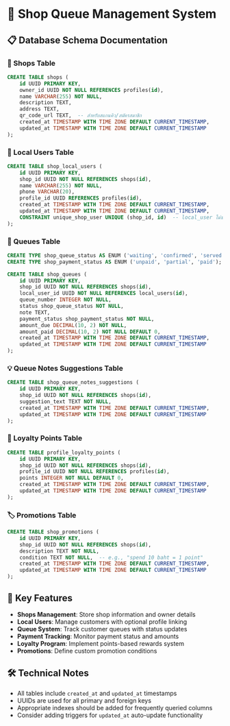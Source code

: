 # 🏪 Shop Queue Management System

## 📋 Database Schema Documentation

### 🏬 Shops Table
```sql
CREATE TABLE shops (
    id UUID PRIMARY KEY,
    owner_id UUID NOT NULL REFERENCES profiles(id),
    name VARCHAR(255) NOT NULL,
    description TEXT,
    address TEXT,
    qr_code_url TEXT,  -- สำหรับสแกนคิว/สมัครสมาชิก
    created_at TIMESTAMP WITH TIME ZONE DEFAULT CURRENT_TIMESTAMP,
    updated_at TIMESTAMP WITH TIME ZONE DEFAULT CURRENT_TIMESTAMP
);
```

### 👥 Local Users Table
```sql
CREATE TABLE shop_local_users (
    id UUID PRIMARY KEY,
    shop_id UUID NOT NULL REFERENCES shops(id),
    name VARCHAR(255) NOT NULL,
    phone VARCHAR(20),
    profile_id UUID REFERENCES profiles(id),
    created_at TIMESTAMP WITH TIME ZONE DEFAULT CURRENT_TIMESTAMP,
    updated_at TIMESTAMP WITH TIME ZONE DEFAULT CURRENT_TIMESTAMP,
    CONSTRAINT unique_shop_user UNIQUE (shop_id, id)  -- local_user ไม่ซ้ำกันในแต่ละร้าน
);
```

### 🚶 Queues Table
```sql
CREATE TYPE shop_queue_status AS ENUM ('waiting', 'confirmed', 'served', 'canceled');
CREATE TYPE shop_payment_status AS ENUM ('unpaid', 'partial', 'paid');

CREATE TABLE shop_queues (
    id UUID PRIMARY KEY,
    shop_id UUID NOT NULL REFERENCES shops(id),
    local_user_id UUID NOT NULL REFERENCES local_users(id),
    queue_number INTEGER NOT NULL,
    status shop_queue_status NOT NULL,
    note TEXT,
    payment_status shop_payment_status NOT NULL,
    amount_due DECIMAL(10, 2) NOT NULL,
    amount_paid DECIMAL(10, 2) NOT NULL DEFAULT 0,
    created_at TIMESTAMP WITH TIME ZONE DEFAULT CURRENT_TIMESTAMP,
    updated_at TIMESTAMP WITH TIME ZONE DEFAULT CURRENT_TIMESTAMP
);
```

### 💡 Queue Notes Suggestions Table
```sql
CREATE TABLE shop_queue_notes_suggestions (
    id UUID PRIMARY KEY,
    shop_id UUID NOT NULL REFERENCES shops(id),
    suggestion_text TEXT NOT NULL,
    created_at TIMESTAMP WITH TIME ZONE DEFAULT CURRENT_TIMESTAMP,
    updated_at TIMESTAMP WITH TIME ZONE DEFAULT CURRENT_TIMESTAMP
);
```

### 🎫 Loyalty Points Table
```sql
CREATE TABLE profile_loyalty_points (
    id UUID PRIMARY KEY,
    shop_id UUID NOT NULL REFERENCES shops(id),
    profile_id UUID NOT NULL REFERENCES profiles(id),
    points INTEGER NOT NULL DEFAULT 0,
    created_at TIMESTAMP WITH TIME ZONE DEFAULT CURRENT_TIMESTAMP,
    updated_at TIMESTAMP WITH TIME ZONE DEFAULT CURRENT_TIMESTAMP
);
```

### 🏷️ Promotions Table
```sql
CREATE TABLE shop_promotions (
    id UUID PRIMARY KEY,
    shop_id UUID NOT NULL REFERENCES shops(id),
    description TEXT NOT NULL,
    condition TEXT NOT NULL,  -- e.g., "spend 10 baht = 1 point"
    created_at TIMESTAMP WITH TIME ZONE DEFAULT CURRENT_TIMESTAMP,
    updated_at TIMESTAMP WITH TIME ZONE DEFAULT CURRENT_TIMESTAMP
);
```

## 🔑 Key Features

- **Shops Management**: Store shop information and owner details
- **Local Users**: Manage customers with optional profile linking
- **Queue System**: Track customer queues with status updates
- **Payment Tracking**: Monitor payment status and amounts
- **Loyalty Program**: Implement points-based rewards system
- **Promotions**: Define custom promotion conditions

## 🛠️ Technical Notes

- All tables include `created_at` and `updated_at` timestamps
- UUIDs are used for all primary and foreign keys
- Appropriate indexes should be added for frequently queried columns
- Consider adding triggers for `updated_at` auto-update functionality
